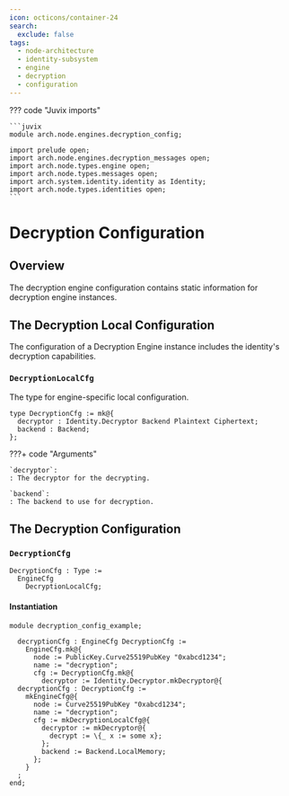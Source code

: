 ```yaml
---
icon: octicons/container-24
search:
  exclude: false
tags:
  - node-architecture
  - identity-subsystem
  - engine
  - decryption
  - configuration
---
```


??? code "Juvix imports"

    ```juvix
    module arch.node.engines.decryption_config;

    import prelude open;
    import arch.node.engines.decryption_messages open;
    import arch.node.types.engine open;
    import arch.node.types.messages open;
    import arch.system.identity.identity as Identity;
    import arch.node.types.identities open;
    ```

# Decryption Configuration

## Overview

The decryption engine configuration contains static information for decryption engine instances.

## The Decryption Local Configuration

The configuration of a Decryption Engine instance includes the identity's
decryption capabilities.

### `DecryptionLocalCfg`

The type for engine-specific local configuration.

<!-- --8<-- [start:DecryptionLocalCfg] -->
```juvix
type DecryptionCfg := mk@{
  decryptor : Identity.Decryptor Backend Plaintext Ciphertext;
  backend : Backend;
};
```
<!-- --8<-- [end:DecryptionLocalCfg] -->

???+ code "Arguments"

    `decryptor`:
    : The decryptor for the decrypting.

    `backend`:
    : The backend to use for decryption.

## The Decryption Configuration

### `DecryptionCfg`

<!-- --8<-- [start:DecryptionCfg] -->
```juvix
DecryptionCfg : Type :=
  EngineCfg
    DecryptionLocalCfg;
```
<!-- --8<-- [end:DecryptionCfg] -->

#### Instantiation

<!-- --8<-- [start:decryptionCfg] -->
```juvix extract-module-statements
module decryption_config_example;

  decryptionCfg : EngineCfg DecryptionCfg :=
    EngineCfg.mk@{
      node := PublicKey.Curve25519PubKey "0xabcd1234";
      name := "decryption";
      cfg := DecryptionCfg.mk@{
        decryptor := Identity.Decryptor.mkDecryptor@{
  decryptionCfg : DecryptionCfg :=
    mkEngineCfg@{
      node := Curve25519PubKey "0xabcd1234";
      name := "decryption";
      cfg := mkDecryptionLocalCfg@{
        decryptor := mkDecryptor@{
          decrypt := \{_ x := some x};
        };
        backend := Backend.LocalMemory;
      };
    }
  ;
end;
```
<!-- --8<-- [end:decryptionCfg] -->
